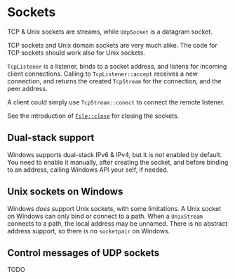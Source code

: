 # Sockets

TCP & Unix sockets are streams, while `UdpSocket` is a datagram socket.

TCP sockets and Unix domain sockets are very much alike.
The code for TCP sockets should work also for Unix sockets.

`TcpListener` is a listener, binds to a socket address, and listens for incoming client connections.
Calling to `TcpListener::accept` receives a new connection, and returns the created `TcpStream` for the connection, and the peer address.

A client could simply use `TcpStream::conect` to connect the remote listener.

See the introduction of [`File::close`](../fs/file.md) for closing the sockets.

## Dual-stack support
Windows supports dual-stack IPv6 & IPv4, but it is not enabled by default.
You need to enable it manually, after creating the socket, and before binding to an address, calling Windows API your self, if needed.

## Unix sockets on Windows
Windows *does* support Unix sockets, with some limitations.
A Unix socket on Windows can only bind or connect to a path.
When a `UnixStream` connects to a path, the local address may be unnamed.
There is no abstract address support, so there is no `socketpair` on Windows.

## Control messages of UDP sockets
TODO
